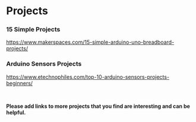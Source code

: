 # Projects

### 15 Simple Projects  
https://www.makerspaces.com/15-simple-arduino-uno-breadboard-projects/  
### Arduino Sensors Projects  
https://www.etechnophiles.com/top-10-arduino-sensors-projects-beginners/
<p>&nbsp;</p>  

**Please add links to more projects that you find are interesting and can be helpful.**
